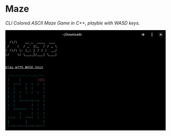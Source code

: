 
# Maze
<h> <i> CLI Colored ASCII Maze Game in C++, playble with WASD keys.</i></h>

![](print4.gif)
